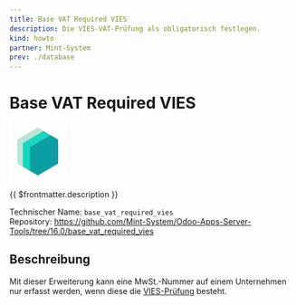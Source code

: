 ```yaml
---
title: Base VAT Required VIES
description: Die VIES-VAT-Prüfung als obligatorisch festlegen.
kind: howto
partner: Mint-System
prev: ./database
---
```


# Base VAT Required VIES

![icon_oms_box](attachments/icons_odoo_mint_system.png)

{{ $frontmatter.description }}

Technischer Name: `base_vat_required_vies`\
Repository: <https://github.com/Mint-System/Odoo-Apps-Server-Tools/tree/16.0/base_vat_required_vies>

## Beschreibung

Mit dieser Erweiterung kann eine MwSt.-Nummer auf einem Unternehmen nur erfasst werden, wenn diese die [VIES-Prüfung](https://ec.europa.eu/taxation_customs/vies/#/vat-validation) besteht.
